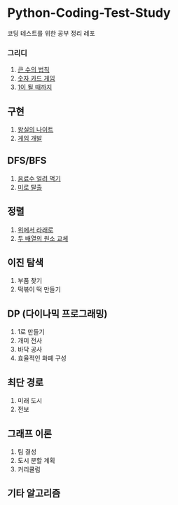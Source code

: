 # Python-Coding-Test-Study

코딩 테스트를 위한 공부 정리 레포

### 그리디

1. [큰 수의 법칙](https://github.com/oio337a/Python-Coding-Test-Study/blob/master/Greedy/law_of_large_numbers.py)
2. [숫자 카드 게임](https://github.com/oio337a/Python-Coding-Test-Study/blob/master/Greedy/number_card_game.py)
3. [1이 될 때까지](https://github.com/oio337a/Python-Coding-Test-Study/blob/master/Greedy/become_until_1.py)

## 구현

1. [왕실의 나이트](https://github.com/oio337a/Python-Coding-Test-Study/blob/master/Implementation/royal_night.py)
2. [게임 개발](https://github.com/oio337a/Python-Coding-Test-Study/blob/master/Implementation/game_development.py)

## DFS/BFS

1. [음료수 얼려 먹기](https://github.com/oio337a/Python-Coding-Test-Study/blob/master/DFS_BFS/make_ice_cream.py)
2. [미로 탈출](https://github.com/oio337a/Python-Coding-Test-Study/blob/master/DFS_BFS/maze_escape.py)

## 정렬

1. [위에서 라래로](https://github.com/oio337a/Python-Coding-Test-Study/blob/master/Sorting/top_to_bottom.py)
3. [두 배열의 원소 교체](https://github.com/oio337a/Python-Coding-Test-Study/blob/master/Sorting/swap_elements_of_two_arr.py)

## 이진 탐색

1. 부품 찾기
2. 떡볶이 떡 만들기

## DP (다이나믹 프로그래밍)

1. 1로 만들기
2. 개미 전사
3. 바닥 공사
4. 효율적인 화폐 구성

## 최단 경로

1. 미래 도시
2. 전보

## 그래프 이론

1. 팀 결성
2. 도시 분할 계획
3. 커리큘럼

## 기타 알고리즘
